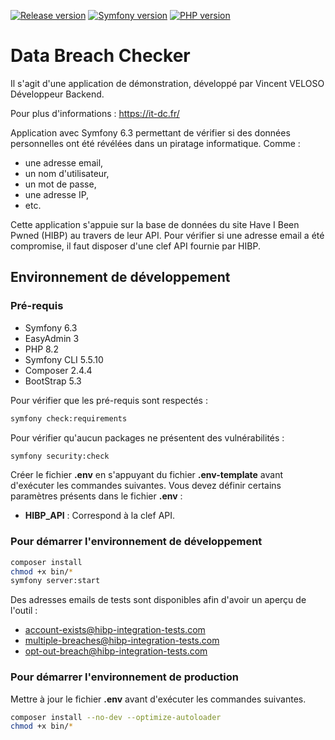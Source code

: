 [![Release version](https://img.shields.io/badge/release-v1.0.0-blue)]()
[![Symfony version](https://img.shields.io/badge/symfony-6.3-blue)]()
[![PHP version](https://img.shields.io/badge/php-8.2-blue)]()
# Data Breach Checker

Il s'agit d'une application de démonstration, développé par Vincent VELOSO Développeur Backend.

Pour plus d'informations : https://it-dc.fr/

Application avec Symfony 6.3 permettant de vérifier si des données personnelles ont été révélées dans un piratage informatique.
Comme :
* une adresse email,
* un nom d'utilisateur,
* un mot de passe,
* une adresse IP,
* etc.

Cette application s'appuie sur la base de données du site Have I Been Pwned (HIBP) au travers de leur API. Pour vérifier si une adresse email
a été compromise, il faut disposer d'une clef API fournie par HIBP.

## Environnement de développement

### Pré-requis

* Symfony 6.3
* EasyAdmin 3
* PHP 8.2
* Symfony CLI 5.5.10
* Composer 2.4.4
* BootStrap 5.3

Pour vérifier que les pré-requis sont respectés :
```bash
symfony check:requirements
```

Pour vérifier qu'aucun packages ne présentent des vulnérabilités :
```bash
symfony security:check
```

Créer le fichier **.env** en s'appuyant du fichier **.env-template** avant d'exécuter les commandes suivantes.
Vous devez définir certains paramètres présents dans le fichier **.env** :
* **HIBP_API** : Correspond à la clef API.

### Pour démarrer l'environnement de développement

```bash
composer install
chmod +x bin/*
symfony server:start
```

Des adresses emails de tests sont disponibles afin d'avoir un aperçu de l'outil :
* account-exists@hibp-integration-tests.com
* multiple-breaches@hibp-integration-tests.com
* opt-out-breach@hibp-integration-tests.com

### Pour démarrer l'environnement de production

Mettre à jour le fichier **.env** avant d'exécuter les commandes suivantes.

```bash
composer install --no-dev --optimize-autoloader
chmod +x bin/*
```